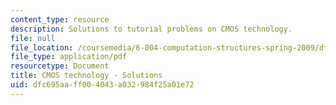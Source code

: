 ```yaml
---
content_type: resource
description: Solutions to tutorial problems on CMOS technology.
file: null
file_location: /coursemedia/6-004-computation-structures-spring-2009/dfc695aaff004043a032984f25a01e72_MIT6_004s09_tutor03_sol.pdf
file_type: application/pdf
resourcetype: Document
title: CMOS technology - Solutions
uid: dfc695aa-ff00-4043-a032-984f25a01e72
---
```


